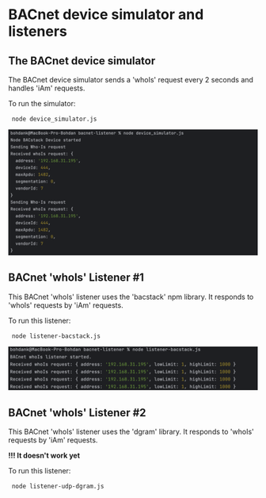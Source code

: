 # BACnet device simulator and listeners


## The BACnet device simulator

The BACnet device simulator sends a 'whoIs' request every 2 seconds and handles 'iAm' requests.

To run the simulator:
```
 node device_simulator.js
```
![img.png](img.png)

## BACnet 'whoIs' Listener #1

This BACnet 'whoIs' listener uses the 'bacstack' npm library. It responds to 'whoIs' requests by 'iAm' requests.

To run this listener:
```
 node listener-bacstack.js
```
![2.png](images%2F2.png)

## BACnet 'whoIs' Listener #2

This BACnet 'whoIs' listener uses the 'dgram' library.  It responds to 'whoIs' requests by 'iAm' requests.

**!!! It doesn't work yet**

To run this listener:
```
 node listener-udp-dgram.js
```
